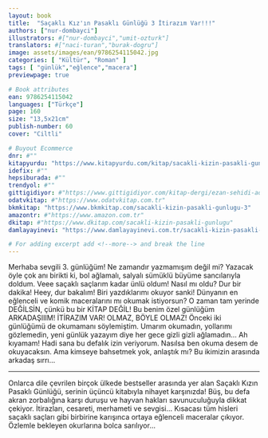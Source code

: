 ```yaml
---
layout: book
title:  "Saçaklı Kız'ın Pasaklı Günlüğü 3 İtirazım Var!!!"
authors: ["nur-dombayci"]
illustrators: #["nur-dombayci","umit-ozturk"]
translators: #["naci-turan","burak-dogru"]
image: assets/images/ean/9786254115042.jpg
categories: [ "Kültür", "Roman" ]
tags: [ "günlük","eğlence","macera"]
previewpage: true

# Book attributes
ean: 9786254115042
languages: ["Türkçe"]
page: 160
size: "13,5x21cm"
publish-number: 60
cover: "Ciltli"

# Buyout Ecommerce
dnr: #""
kitapyurdu: "https://www.kitapyurdu.com/kitap/sacakli-kizin-pasakli-gunlugu-3-itirazim-var-/665025.html&filter_name=sa%C3%A7akl%C4%B1+k%C4%B1z%C4%B1n+"
idefix: #""
hepsiburada: #""
trendyol: #""
gittigidiyor: #"https://www.gittigidiyor.com/kitap-dergi/ezan-sehidi-adnan-menderes_pdp_732728793"
odatvkitap: #"https://www.odatvkitap.com.tr"
bkmkitap: "https://www.bkmkitap.com/sacakli-kizin-pasakli-gunlugu-3"
amazontr: #"https://www.amazon.com.tr"
dkitap: #"https://www.dkitap.com/sacakli-kizin-pasakli-gunlugu"
damlayayinevi: "https://www.damlayayinevi.com.tr/sacakli-kizin-pasakli-gunlugu-3-itirazim-var"

# For adding excerpt add <!--more--> and break the line
---
```

Merhaba sevgili 3. günlüğüm!
Ne zamandır yazmamışım değil mi? Yazacak öyle çok anı birikti ki, bol ağlamalı, salyalı sümüklü büyüme sancılarıyla doldum. Veee saçaklı saçlarım kadar ünlü oldum! Nasıl mı oldu?
Dur bir dakika! Heey, dur bakalım! Biri yazdıklarımı okuyor sanki!
Dünyanın en eğlenceli ve komik maceralarını mı okumak istiyorsun?
O zaman tam yerinde DEĞİLSİN, çünkü bu bir KİTAP DEĞİL!
Bu benim özel günlüğüm ARKADAŞIIIM!
İTİRAZIM VAR! OLMAZ, BÖYLE OLMAZ!
Önceki iki günlüğümü de okumamanı söylemiştim. Umarım okumadın, yollarımı gözlemedin, yeni günlük yazayım diye her gece gizli gizli ağlamadın… Ah kıyamam! Hadi sana bu defalık izin veriyorum. Nasılsa ben okuma desem de okuyacaksın. Ama kimseye bahsetmek yok, anlaştık mı? Bu ikimizin arasında arkadaş sırrı…
***
Onlarca dile çevrilen birçok ülkede bestseller arasında yer alan Saçaklı Kızın Pasaklı Günlüğü, serinin üçüncü kitabıyla nihayet karşınızda! Büş, bu defa akran zorbalığına karşı duruşu ve hayvan hakları savunuculuğuyla dikkat çekiyor. İtirazları, cesareti, merhameti ve sevgisi... Kısacası tüm hisleri saçaklı saçları gibi birbirine karışınca ortaya eğlenceli maceralar çıkıyor. Özlemle bekleyen okurlarına bolca sarılıyor…
<!--more--> 

